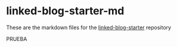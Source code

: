 # linked-blog-starter-md
These are the markdown files for the [linked-blog-starter](https://github.com/matthewwong525/linked-blog-starter) repository

PRUEBA